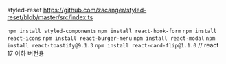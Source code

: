 styled-reset
https://github.com/zacanger/styled-reset/blob/master/src/index.ts

`npm install styled-components`
`npm install react-hook-form`
`npm install react-icons`
`npm install react-burger-menu`
`npm install react-modal`
`npm install react-toastify@9.1.3`
`npm install react-card-flip@1.1.0` // react 17 이하 버전용
